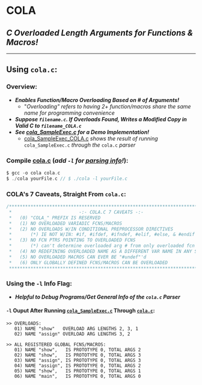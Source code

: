 # COLA
## _C Overloaded Length Arguments for Functions &amp; Macros!_

----------------------
## Using `cola.c`:

### Overview:
* ***Enables Function/Macro Overloading Based on # of Arguments!***
  * "_Overloading" refers to having 2+ function/macros share the same name for programming convenience_
* ***Suppose `filename.c`. If Overloads Found, Writes a Modified Copy in Valid C to `filename_COLA.c`***
* ***See [cola_SampleExec.c](https://github.com/jrandleman/COLA/blob/master/cola_SampleExec.c) for a Demo Implementation!*** 
  * [cola_SampleExec_COLA.c](https://github.com/jrandleman/COLA/blob/master/cola_SampleExec_COLA.c) _shows the result of running_ `cola_SampleExec.c` _through the_ `cola.c` _parser_

### Compile [cola.c](https://github.com/jrandleman/COLA/blob/master/cola.c) (_add `-l` for [parsing info](#using-the--l-info-flag)!_):
```c
$ gcc -o cola cola.c
$ ./cola yourFile.c // $ ./cola -l yourFile.c 
```

### COLA's 7 Caveats, Straight From `cola.c`:
```c
/*****************************************************************************
 *                         -:- COLA.C 7 CAVEATS -:-                         *
 *   (0) "COLA_" PREFIX IS RESERVED                                         *
 *   (1) NO OVERLOADED VARIADIC FCNS/MACROS                                 *
 *   (2) NO OVERLOADS W/IN CONDITIONAL PREPROCESSOR DIRECTIVES              *
 *       (*) IE NOT W/IN: #if, #ifdef, #ifndef, #elif, #else, & #endif      *
 *   (3) NO FCN PTRS POINTING TO OVERLOADED FCNS                            *
 *       (*) can't determine overloaded arg # from only overloaded fcn name *
 *   (4) NO REDEFINING OVERLOADED NAME AS A DIFFERENT VAR NAME IN ANY SCOPE *
 *   (5) NO OVERLOADED MACROS CAN EVER BE "#undef"'d                        *
 *   (6) ONLY GLOBALLY DEFINED FCNS/MACROS CAN BE OVERLOADED                *
 *****************************************************************************/
```

### Using the `-l` Info Flag:
* ***Helpful to Debug Programs/Get General Info of the `cola.c` Parser***
#### `-l` Ouput After Running [`cola_SampleExec.c`](https://github.com/jrandleman/COLA/blob/master/cola_SampleExec.c) Through [`cola.c`](https://github.com/jrandleman/COLA/blob/master/cola.c):
```
>> OVERLOADS:
   01) NAME "show"   OVERLOAD ARG LENGTHS 2, 3, 1
   02) NAME "assign" OVERLOAD ARG LENGTHS 3, 2

>> ALL REGISTERED GLOBAL FCNS/MACROS:
   01) NAME "show",   IS PROTOTYPE 0, TOTAL ARGS 2
   02) NAME "show",   IS PROTOTYPE 0, TOTAL ARGS 3
   03) NAME "assign", IS PROTOTYPE 0, TOTAL ARGS 3
   04) NAME "assign", IS PROTOTYPE 0, TOTAL ARGS 2
   05) NAME "show",   IS PROTOTYPE 0, TOTAL ARGS 1
   06) NAME "main",   IS PROTOTYPE 0, TOTAL ARGS 0
```
